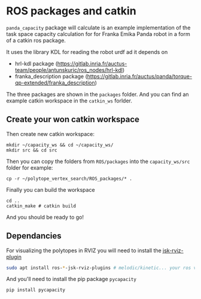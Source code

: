 
# ROS packages and catkin

`panda_capacity` package will calculate is an example implementation of the task space capacity calculation for for Franka Emika Panda robot in a form of a catkin ros package.

It uses the library KDL for reading the robot urdf ad it depends on 
- hrl-kdl package (https://gitlab.inria.fr/auctus-team/people/antunskuric/ros_nodes/hrl-kdl)
- franka_description package (https://gitlab.inria.fr/auctus/panda/torque-qp-extended/franka_description)

The three packages are shown in the `packages` folder. And you can find an example catkin workspace in the `catkin_ws` forlder.

## Create your won catkin workspace

Then create new catkin workspace:
```shell
mkdir ~/capacity_ws && cd ~/capacity_ws/
mkdir src && cd src
```
Then you can copy the folders from `ROS/packages` into the `capacity_ws/src` folder for example:
```shell
cp -r ~/polytope_vertex_search/ROS_packages/* .
```

Finally you can build the workspace
```shell
cd ..
catkin_make # catkin build
```
And you should be ready to go!



## Dependancies
For visualizing the polytopes in RVIZ you will need to install the [jsk-rviz-plugin](https://github.com/jsk-ros-pkg/jsk_visualization)

```sh
sudo apt install ros-*-jsk-rviz-plugins # melodic/kinetic... your ros version
```

And you'll need to install the pip package `pycapacity`
```
pip install pycapacity
```
